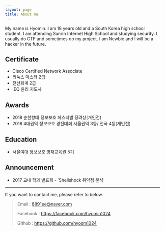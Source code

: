 ```yaml
---
layout: page
title: About me 
---
```



My name is Hyomin.
I am 18 years old and a South Korea high school student.
I am attending Sunrin Internet High School and studying security.
I usually do CTF and sometimes do my project.
I am Newbie and I will be a hacker in the future.

## Certificate
+ Cisco Certified Network Associate 
+ 리눅스 마스터 2급
+ 전산회계 2급
+ IEQ 윤리 지도사 

## Awards
+ 2018 순천향대 정보보호 페스티벌 장려상(개인전)
+ 2018 4대권역 정보보호 경진대회 서울권역 3등/ 전국 4등(개인전)

## Education
+ 서울여대 정보보호 영재교육원 5기

## Announcement
+ 2017 교내 학과 발표회 - 'Shellshock 취약점 분석'



---
If you want to contact me, please refer to below.

> Email : <8891ee@naver.com>
> 
> Facebook : <https://facebook.com/hyomin1024>
> 
> Github : <https://github.com/hyoom1024>
